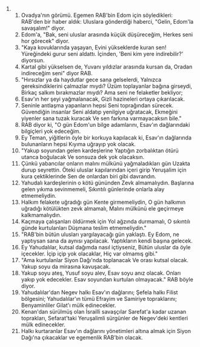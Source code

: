 <ol>
  <li>
    <ol>
      <li>Ovadya'nın görümü. Egemen RAB'bin Edom için söyledikleri: RAB'den bir haber aldık: Uluslara gönderdiği haberci, "Gelin, Edom'la savaşalım!" diyor.</li>
      <li>Edom'a, "Bak, seni uluslar arasında küçük düşüreceğim, Herkes seni hor görecek" diyor.</li>
      <li>"Kaya kovuklarında yaşayan, Evini yükseklerde kuran sen! Yüreğindeki gurur seni aldattı. İçinden, 'Beni kim yere indirebilir?' diyorsun.</li>
      <li>Kartal gibi yükselsen de, Yuvanı yıldızlar arasında kursan da, Oradan indireceğim seni" diyor RAB.</li>
      <li>"Hırsızlar ya da haydutlar gece sana gelselerdi, Yalnızca gereksindiklerini çalmazlar mıydı? Üzüm toplayanlar bağına girseydi, Birkaç salkım bırakmazlar mıydı? Ama seni ne felaketler bekliyor;</li>
      <li>Esav'ın her şeyi yağmalanacak, Gizli hazineleri ortaya çıkarılacak.</li>
      <li>Seninle antlaşma yapanların hepsi Seni toprağından sürecek. Güvendiğin insanlar Seni aldatıp yenilgiye uğratacak, Ekmeğini yiyenler sana tuzak kuracak Ve sen farkına varmayacaksın bile."</li>
      <li>RAB diyor ki, "O gün Edom'un bilge adamlarını, Esav'ın dağlarındaki bilgiçleri yok edeceğim.</li>
      <li>Ey Teman, yiğitlerin öyle bir korkuya kapılacak ki, Esav'ın dağlarında bulunanların hepsi Kıyıma uğrayıp yok olacak.</li>
      <li>"Yakup soyundan gelen kardeşlerine Yaptığın zorbalıktan ötürü utanca boğulacak Ve sonsuza dek yok olacaksın.</li>
      <li>Çünkü yabancılar onların malını mülkünü yağmaladıkları gün Uzakta durup seyrettin. Öteki uluslar kapılarından içeri girip Yeruşalim için kura çektiklerinde Sen de onlardan biri gibi davrandın.</li>
      <li>Yahudalı kardeşlerinin o kötü gününden Zevk almamalıydın. Başlarına gelen yıkıma sevinmemeli, Sıkıntılı günlerinde onlarla alay etmemeliydin.</li>
      <li>Halkım felakete uğradığı gün Kente girmemeliydin, O gün halkımın uğradığı kötülükten zevk almamalı, Malını mülkünü ele geçirmeye kalkmamalıydın.</li>
      <li>Kaçmaya çalışanları öldürmek için Yol ağzında durmamalı, O sıkıntılı günde kurtulanları Düşmana teslim etmemeliydin."</li>
      <li>"RAB'bin bütün ulusları yargılayacağı gün yaklaştı. Ey Edom, ne yaptıysan sana da aynısı yapılacak. Yaptıkların kendi başına gelecek.</li>
      <li>Ey Yahudalılar, kutsal dağımda nasıl içtiyseniz, Bütün uluslar da öyle içecekler. İçip içip yok olacaklar, Hiç var olmamış gibi."</li>
      <li>"Ama kurtulanlar Siyon Dağı'nda toplanacak Ve orası kutsal olacak. Yakup soyu da mirasına kavuşacak.</li>
      <li>Yakup soyu ateş, Yusuf soyu alev, Esav soyu anız olacak. Onları yakıp yok edecekler. Esav soyundan kurtulan olmayacak." RAB böyle diyor.</li>
      <li>Yahudalılar'dan Negev halkı Esav'ın dağlarını; Şefela halkı Filist bölgesini; Yahudalılar'ın tümü Efrayim ve Samiriye topraklarını; Benyaminliler Gilat'ı mülk edinecekler.</li>
      <li>Kenan'dan sürülmüş olan İsrailli savaşçılar Sarefat'a kadar uzanan toprakları, Sefarat'taki Yeruşalimli sürgünler de Negev'deki kentleri mülk edinecekler.</li>
      <li>Halkı kurtaranlar Esav'ın dağlarını yönetimleri altına almak için Siyon Dağı'na çıkacaklar ve egemenlik RAB'bin olacak.</li>
    </ol>
  </li>
</ol>